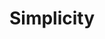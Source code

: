 ---
title: "Simplicity"
keywords: 
sidebar: mydoc_sidebar
toc: true
permalink: simplicity.html
folder: engagement_model
summary: "In today’s fast-changing business environment the ability to innovate quickly is needed to survive."
---